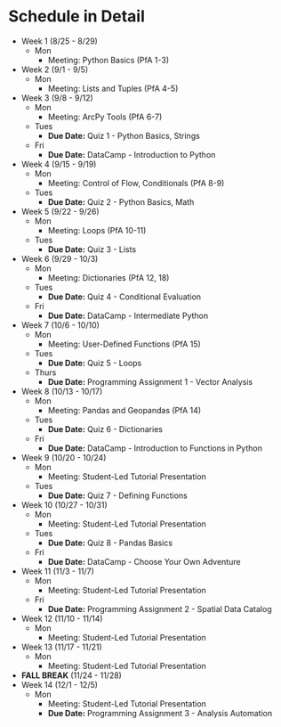 # Schedule in Detail

* Week 1 (8/25 - 8/29)
    * Mon
        * Meeting: Python Basics (PfA 1-3)
* Week 2 (9/1 - 9/5)
    * Mon
        * Meeting: Lists and Tuples (PfA 4-5)
* Week 3 (9/8 - 9/12)
    * Mon
        * Meeting: ArcPy Tools (PfA 6-7)
    * Tues
        * **Due Date:** Quiz 1 - Python Basics, Strings
    * Fri
        * **Due Date:** DataCamp - Introduction to Python
* Week 4 (9/15 - 9/19)
    * Mon
        * Meeting: Control of Flow, Conditionals (PfA 8-9)
    * Tues
        * **Due Date:** Quiz 2 - Python Basics, Math
* Week 5 (9/22 - 9/26)
    * Mon
        * Meeting: Loops (PfA 10-11)
    * Tues
        * **Due Date:** Quiz 3 - Lists
* Week 6 (9/29 - 10/3)
    * Mon
        * Meeting: Dictionaries (PfA 12, 18)
    * Tues
        * **Due Date:** Quiz 4 - Conditional Evaluation
    * Fri
        * **Due Date:** DataCamp - Intermediate Python
* Week 7 (10/6 - 10/10)
    * Mon
        * Meeting: User-Defined Functions (PfA 15)
    * Tues
        * **Due Date:** Quiz 5 - Loops
    * Thurs
        * **Due Date:** Programming Assignment 1 - Vector Analysis
* Week 8 (10/13 - 10/17)
    * Mon
        * Meeting: Pandas and Geopandas (PfA 14)
    * Tues
        * **Due Date:** Quiz 6 - Dictionaries
    * Fri
        * **Due Date:** DataCamp - Introduction to Functions in Python
* Week 9 (10/20 - 10/24)
    * Mon
        * Meeting: Student-Led Tutorial Presentation
    * Tues
        * **Due Date:** Quiz 7 - Defining Functions
* Week 10 (10/27 - 10/31)
    * Mon
        * Meeting: Student-Led Tutorial Presentation
    * Tues
        * **Due Date:** Quiz 8 - Pandas Basics
    * Fri
        * **Due Date:** DataCamp - Choose Your Own Adventure
* Week 11 (11/3 - 11/7)
    * Mon
        * Meeting: Student-Led Tutorial Presentation
    * Fri
        * **Due Date:** Programming Assignment 2 - Spatial Data Catalog
* Week 12 (11/10 - 11/14)
    * Mon
        * Meeting: Student-Led Tutorial Presentation
* Week 13 (11/17 - 11/21)
    * Mon
        * Meeting: Student-Led Tutorial Presentation
* **FALL BREAK** (11/24 - 11/28)
* Week 14 (12/1 - 12/5)
    * Mon
        * Meeting: Student-Led Tutorial Presentation
        * **Due Date:** Programming Assignment 3 - Analysis Automation


